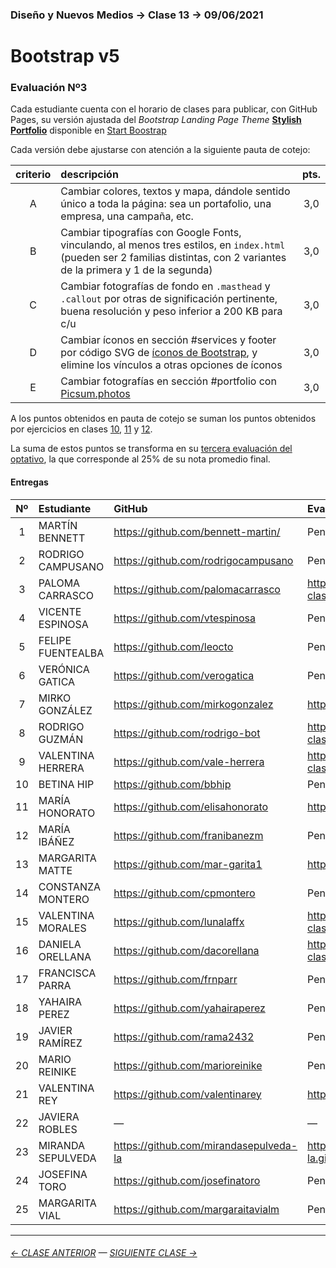 ### Diseño y Nuevos Medios → Clase 13 → 09/06/2021

# Bootstrap v5

### Evaluación Nº3

Cada estudiante cuenta con el horario de clases para publicar, con GitHub Pages, su versión ajustada del *Bootstrap Landing Page Theme* [**Stylish Portfolio**](https://startbootstrap.com/theme/stylish-portfolio) disponible en [Start Boostrap](https://startbootstrap.com/themes/landing-pages)

Cada versión debe ajustarse con atención a la siguiente pauta de cotejo:

| criterio | descripción             | pts. |
|:----:|:----------------------------|:----:|
| A    | Cambiar colores, textos y mapa, dándole sentido único a toda la página: sea un portafolio, una empresa, una campaña, etc. |  3,0 |
| B    | Cambiar tipografías con Google Fonts, vinculando, al menos tres estilos, en `index.html` (pueden ser 2 familias distintas, con 2 variantes de la primera y 1 de la segunda) |  3,0 |
| C    | Cambiar fotografías de fondo en `.masthead` y `.callout` por otras de significación pertinente, buena resolución y peso inferior a 200 KB para c/u  | 3,0 |
| D    | Cambiar íconos en sección #services y footer por código SVG de [íconos de Bootstrap](https://icons.getbootstrap.com/), y elimine los vínculos a otras opciones de íconos |  3,0 |
| E    | Cambiar fotografías en sección #portfolio con [Picsum.photos](https://picsum.photos/)  |  3,0 |


A los puntos obtenidos en pauta de cotejo se suman los puntos obtenidos por ejercicios en clases [10](https://github.com/profesorfaco/dno037-2021/tree/main/clase-10), [11](https://github.com/profesorfaco/dno037-2021/tree/main/clase-11) y [12](https://github.com/profesorfaco/dno037-2021/tree/main/clase-12). 

La suma de estos puntos se transforma en su [tercera evaluación del optativo](https://docs.google.com/spreadsheets/d/1aiCq0iiREI0y2AMn8ypTE3by8aRAPETd6kvfFol73FY/edit?usp=sharing), la que corresponde al 25% de su nota promedio final.

#### Entregas

| Nº   | Estudiante      | GitHub    | Evaluación Nº3 |
|:----:|:----------------|:----------|:-------------------|
| 1    | MARTÍN BENNETT | https://github.com/bennett-martin/ | Pendiente |
| 2    | RODRIGO CAMPUSANO | https://github.com/rodrigocampusano | Pendiente |
| 3    | PALOMA CARRASCO | https://github.com/palomacarrasco | https://palomacarrasco.github.io/dno037-clase-13/ |
| 4    | VICENTE ESPINOSA | https://github.com/vtespinosa | Pendiente |
| 5    | FELIPE FUENTEALBA | https://github.com/leocto | Pendiente |
| 6    | VERÓNICA GATICA | https://github.com/verogatica | Pendiente |
| 7    | MIRKO GONZÁLEZ | https://github.com/mirkogonzalez | https://mirkogonzalez.github.io/Clase_13/ |
| 8    | RODRIGO GUZMÁN | https://github.com/rodrigo-bot | https://rodrigo-bot.github.io/dno037-clase13/ |
| 9    | VALENTINA HERRERA | https://github.com/vale-herrera | https://vale-herrera.github.io/dno037-clase-13/ |
| 10   | BETINA HIP | https://github.com/bbhip | Pendiente |
| 11   | MARÍA HONORATO | https://github.com/elisahonorato | https://elisahonorato.github.io/clase_13/ |
| 12   | MARÍA IBÁÑEZ | https://github.com/franibanezm | Pendiente |
| 13   | MARGARITA MATTE | https://github.com/mar-garita1 | https://mar-garita1.github.io/clase-13/ |
| 14   | CONSTANZA MONTERO | https://github.com/cpmontero | Pendiente |
| 15   | VALENTINA MORALES | https://github.com/lunalaffx | https://lunalaffx.github.io/DNO037-clase13/ |
| 16   | DANIELA ORELLANA | https://github.com/dacorellana | https://dacorellana.github.io/dno-medios-clase-13/ |
| 17   | FRANCISCA PARRA | https://github.com/frnparr | Pendiente |
| 18   | YAHAIRA PEREZ | https://github.com/yahairaperez | Pendiente |
| 19   | JAVIER RAMÍREZ | https://github.com/rama2432 | Pendiente |
| 20   | MARIO REINIKE | https://github.com/marioreinike | Pendiente |
| 21   | VALENTINA REY | https://github.com/valentinarey | https://valentinarey.github.io/E3_clase13/ |
| 22   | JAVIERA ROBLES | — | — |
| 23   | MIRANDA SEPULVEDA | https://github.com/mirandasepulveda-la | https://mirandasepulveda-la.github.io/evaluacion_3/ |
| 24   | JOSEFINA TORO | https://github.com/josefinatoro | Pendiente |
| 25   | MARGARITA VIAL | https://github.com/margaraitavialm | Pendiente |

- - - - - - - 

###### [← CLASE ANTERIOR](https://github.com/profesorfaco/dno037-2021/tree/main/clase-12) — [SIGUIENTE CLASE →](https://github.com/profesorfaco/dno037-2021/tree/main/clase-14)
